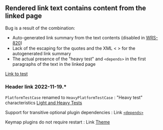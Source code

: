[//]: # (title: Corner cases MD)

## Rendered link text contains content from the linked page

Bug is a result of the combination:

* Auto-generated link summary from the text contents (disabled
  in [WRS-820](https://youtrack.jetbrains.com/issue/WRS-820))
* Lack of the escaping for the quotes and the XML < > for the autogenerated link summary
* The actual presence of the "heavy test" and `<depends>` in the first paragraphs of the text in the linked page

[Link to test](#header-link-2022-11-19)

### Header link 2022-11-19.*

`PlatformTestCase` renamed to `HeavyPlatformTestCase`
: "Heavy test" characteristics [Light and Heavy Tests](Citation-attributes-MD.md)

Support for transitive optional plugin dependencies
: Link [`<depends>`](Code-block-attributes-MD.md)

Keymap plugins do not require restart
: Link [Theme](Definition-list-attributes-MD.md)
